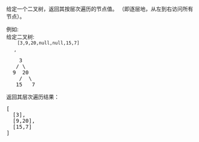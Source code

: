 <html>
 <body>
  <p>
   给定一个二叉树，返回其按层次遍历的节点值。 （即逐层地，从左到右访问所有节点）。
  </p>
  <p>
   例如:
   <br/>
   给定二叉树:
   <code>
    [3,9,20,null,null,15,7]
   </code>
   ,
  </p>
  <pre>    3
   / \
  9  20
    /  \
   15   7
</pre>
  <p>
   返回其层次遍历结果：
  </p>
  <pre>[
  [3],
  [9,20],
  [15,7]
]
</pre>
 </body>
</html>